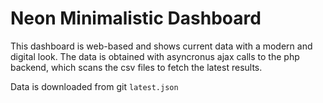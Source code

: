 # Neon Minimalistic Dashboard

This dashboard is web-based and shows current data with a modern and digital look.
The data is obtained with asyncronus ajax calls to the php backend, which scans the csv files to fetch the latest results.

Data is downloaded from git `latest.json`